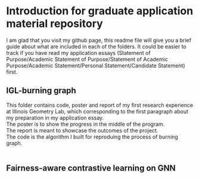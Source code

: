# Introduction for graduate application material repository
I am glad that you visit my github page, this readme file will give you a brief guide about what are included in each of the folders. It could be easier to track if you have read my application essays (Statement of Purpose/Academic Statement of Purpose/Statement of Academic Purpose/Academic Statement/Personal Statement/Candidate Statement) first.
 <br />
## IGL-burning graph
This folder contains code, poster and report of my first research experience at Illinois Geometry Lab, which corresponding to the first paragraph about my preparation in my application essay. <br />
The poster is to show the progress in the middle of the program.  <br />
The report is meant to showcase the outcomes of the project. <br />
The code is the algorithm I built for reproduing the process of burning graph.<br />
<br />
## Fairness-aware contrastive learning on GNN
